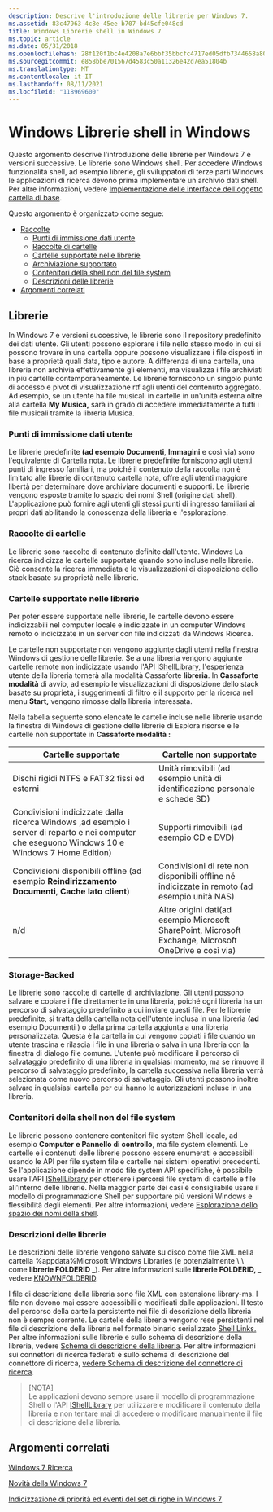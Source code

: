 ```yaml
---
description: Descrive l'introduzione delle librerie per Windows 7.
ms.assetid: 83c47963-4c8e-45ee-b707-bd45cfe048cd
title: Windows Librerie shell in Windows 7
ms.topic: article
ms.date: 05/31/2018
ms.openlocfilehash: 28f120f1bc4e4208a7e6bbf35bbcfc4717ed05dfb7344658a80b1ea1d9a3ba50
ms.sourcegitcommit: e858bbe701567d4583c50a11326e42d7ea51804b
ms.translationtype: MT
ms.contentlocale: it-IT
ms.lasthandoff: 08/11/2021
ms.locfileid: "118969600"
---
```

# <a name="windows-shell-libraries-in-windows"></a>Windows Librerie shell in Windows

Questo argomento descrive l'introduzione delle librerie per Windows 7 e versioni successive. Le librerie sono Windows shell. Per accedere Windows funzionalità shell, ad esempio librerie, gli sviluppatori di terze parti Windows le applicazioni di ricerca devono prima implementare un archivio dati shell. Per altre informazioni, vedere [Implementazione delle interfacce dell'oggetto cartella di base](/previous-versions/windows/desktop/legacy/cc144093(v=vs.85)).

Questo argomento è organizzato come segue:

- [Raccolte](#libraries)
  - [Punti di immissione dati utente](#user-data-entry-points)
  - [Raccolte di cartelle](#collections-of-folders)
  - [Cartelle supportate nelle librerie](#supported-folders-in-libraries)
  - [Archiviazione supportato](#storage-backed)
  - [Contenitori della shell non del file system](#non-file-system-shell-containers)
  - [Descrizioni delle librerie](#library-descriptions)
- [Argomenti correlati](#related-topics)

## <a name="libraries"></a>Librerie

In Windows 7 e versioni successive, le librerie sono il repository predefinito dei dati utente. Gli utenti possono esplorare i file nello stesso modo in cui si possono trovare in una cartella oppure possono visualizzare i file disposti in base a proprietà quali data, tipo e autore. A differenza di una cartella, una libreria non archivia effettivamente gli elementi, ma visualizza i file archiviati in più cartelle contemporaneamente. Le librerie forniscono un singolo punto di accesso e pivot di visualizzazione rtf agli utenti del contenuto aggregato. Ad esempio, se un utente ha file musicali in cartelle in un'unità esterna oltre alla cartella **My Musica,** sarà in grado di accedere immediatamente a tutti i file musicali tramite la libreria Musica.

### <a name="user-data-entry-points"></a>Punti di immissione dati utente

Le librerie predefinite **(ad esempio Documenti**, **Immagini** e così via) sono l'equivalente di [Cartella nota](/previous-versions/windows/desktop/legacy/bb776911(v=vs.85)). Le librerie predefinite forniscono agli utenti punti di ingresso familiari, ma poiché il contenuto della raccolta non è limitato alle librerie di contenuto cartella nota, offre agli utenti maggiore libertà per determinare dove archiviare documenti e supporti. Le librerie vengono esposte tramite lo spazio dei nomi Shell (origine dati shell). L'applicazione può fornire agli utenti gli stessi punti di ingresso familiari ai propri dati abilitando la conoscenza della libreria e l'esplorazione.

### <a name="collections-of-folders"></a>Raccolte di cartelle

Le librerie sono raccolte di contenuto definite dall'utente. Windows La ricerca indicizza le cartelle supportate quando sono incluse nelle librerie. Ciò consente la ricerca immediata e le visualizzazioni di disposizione dello stack basate su proprietà nelle librerie.

### <a name="supported-folders-in-libraries"></a>Cartelle supportate nelle librerie

Per poter essere supportate nelle librerie, le cartelle devono essere indicizzabili nel computer locale e indicizzate in un computer Windows remoto o indicizzate in un server con file indicizzati da Windows Ricerca.

Le cartelle non supportate non vengono aggiunte dagli utenti nella finestra Windows di gestione delle librerie. Se a una libreria vengono aggiunte cartelle remote non indicizzate usando l'API [IShellLibrary,](/windows/win32/api/shobjidl_core/nn-shobjidl_core-ishelllibrary) l'esperienza utente della libreria tornerà alla modalità Cassaforte **libreria**. In **Cassaforte modalità** di avvio, ad esempio le visualizzazioni di disposizione dello stack basate su proprietà, i suggerimenti di filtro e il supporto per la ricerca nel menu **Start,** vengono rimosse dalla libreria interessata.

Nella tabella seguente sono elencate le cartelle incluse nelle librerie usando la finestra di Windows di gestione delle librerie di Esplora risorse e le cartelle non supportate in **Cassaforte modalità :**

| Cartelle supportate                                                                                                                            | Cartelle non supportate                                                                                     |
|----------------------------------------------------------------------------------------------------------------------------------------------|---------------------------------------------------------------------------------------------------------|
| Dischi rigidi NTFS e FAT32 fissi ed esterni                                                                                                | Unità rimovibili (ad esempio unità di identificazione personale e schede SD)                                                     |
| Condivisioni indicizzate dalla ricerca Windows ,ad esempio i server di reparto e nei computer che eseguono Windows 10 e Windows 7 Home Edition) | Supporti rimovibili (ad esempio CD e DVD)                                                                  |
| Condivisioni disponibili offline (ad esempio **Reindirizzamento Documenti**, **Cache lato client**)                                               | Condivisioni di rete non disponibili offline né indicizzate in remoto (ad esempio unità NAS)             |
| n/d                                                                                                                                          | Altre origini dati(ad esempio Microsoft SharePoint, Microsoft Exchange, Microsoft OneDrive e così via) |

### <a name="storage-backed"></a>Storage-Backed

Le librerie sono raccolte di cartelle di archiviazione. Gli utenti possono salvare e copiare i file direttamente in una libreria, poiché ogni libreria ha un percorso di salvataggio predefinito a cui inviare questi file. Per le librerie predefinite, si tratta della cartella nota dell'utente inclusa in una libreria **(ad** esempio Documenti ) o della prima cartella aggiunta a una libreria personalizzata. Questa è la cartella in cui vengono copiati i file quando un utente trascina e rilascia i file in una libreria o salva in una libreria con la finestra di dialogo file comune. L'utente può modificare il percorso di salvataggio predefinito di una libreria in qualsiasi momento, ma se rimuove il percorso di salvataggio predefinito, la cartella successiva nella libreria verrà selezionata come nuovo percorso di salvataggio. Gli utenti possono inoltre salvare in qualsiasi cartella per cui hanno le autorizzazioni incluse in una libreria.

### <a name="non-file-system-shell-containers"></a>Contenitori della shell non del file system

Le librerie possono contenere contenitori file system Shell locale, ad esempio **Computer** **e Pannello di controllo**, ma file system elementi. Le cartelle e i contenuti delle librerie possono essere enumerati e accessibili usando le API per file system file e cartelle nei sistemi operativi precedenti. Se l'applicazione dipende in modo file system API specifiche, è possibile usare l'API [IShellLibrary](/windows/win32/api/shobjidl_core/nn-shobjidl_core-ishelllibrary) per ottenere i percorsi file system di cartelle e file all'interno delle librerie. Nella maggior parte dei casi è consigliabile usare il modello di programmazione Shell per supportare più versioni Windows e flessibilità degli elementi. Per altre informazioni, vedere [Esplorazione dello spazio dei nomi della shell](https://msdn.microsoft.com/library/dd378496(VS.85).aspx).

### <a name="library-descriptions"></a>Descrizioni delle librerie

Le descrizioni delle librerie vengono salvate su disco come file XML nella cartella %appdata%Microsoft Windows Libraries (e potenzialmente \\ \\ come **librerie FOLDERID \_**). Per altre informazioni sulle **librerie FOLDERID, \_** vedere [KNOWNFOLDERID](/windows/desktop/shell/knownfolderid).

I file di descrizione della libreria sono file XML con estensione library-ms. I file non devono mai essere accessibili o modificati dalle applicazioni. Il testo del percorso della cartella persistente nei file di descrizione della libreria non è sempre corrente. Le cartelle della libreria vengono rese persistenti nel file di descrizione della libreria nel formato binario serializzato [Shell Links.](/windows/desktop/shell/links) Per altre informazioni sulle librerie e sullo schema di descrizione della libreria, vedere [Schema di descrizione della libreria](../shell/library-schema-entry.md). Per altre informazioni sui connettori di ricerca federati e sullo schema di descrizione del connettore di ricerca, [vedere Schema di descrizione del connettore di ricerca](search-sconn-desc-schema-entry.md).

> [NOTA]  
> Le applicazioni devono sempre usare il modello di programmazione Shell o l'API [IShellLibrary](/windows/win32/api/shobjidl_core/nn-shobjidl_core-ishelllibrary) per utilizzare e modificare il contenuto della libreria e non tentare mai di accedere o modificare manualmente il file di descrizione della libreria.

## <a name="related-topics"></a>Argomenti correlati

[Windows 7 Ricerca](./-search-3x-wds-overview.md)

[Novità della Windows 7](new-for-windows-7-search.md)

[Indicizzazione di priorità ed eventi del set di righe in Windows 7](indexing-prioritization-and-rowset-events.md)